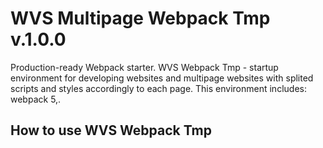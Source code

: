 # WVS Multipage Webpack Tmp v.1.0.0
Production-ready Webpack starter.
WVS Webpack Tmp - startup environment for developing websites and multipage websites with splited scripts and styles accordingly to each page. This environment  includes:
 webpack 5,.

## How to use WVS Webpack Tmp


